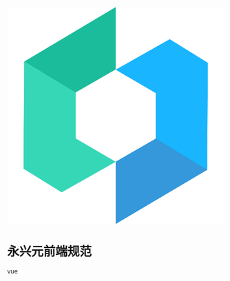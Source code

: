 <div class="logo">
  <img src="docs/assets/images/logo.png"/>
  <h1>永兴元前端规范</h1>
  <p>vue</p>
</div>

<div class="tool" id="tool">
  <!-- <a href="#/src/examples/README.md">示例</a>
  <a href="dist/common.css" title="点击下载样式包" download="common.css">[css]</a>
  <a href="dist/common.js" title="点击下载插件包" download="common.js">[js]</a> -->
</div>